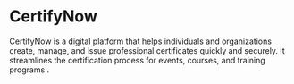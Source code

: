 # CertifyNow
CertifyNow is a digital platform that helps individuals and organizations create, manage, and issue professional certificates quickly and securely. It streamlines the certification process for events, courses, and training programs .
